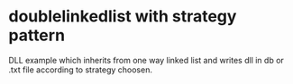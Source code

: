 # doublelinkedlist with strategy pattern
DLL example which inherits from one way linked list and writes dll in db or .txt file according to strategy choosen.
